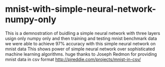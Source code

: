 # mnist-with-simple-neural-network-numpy-only

This is a demnostration of buidling a simple neural network with three layers
usign only numpy only and then training and testing mnist benchmark data 
we were able to achieve 97% accuracy with this simple neural network on mnist data
This shows power of simple neural network over sophisticated machine learning algorithms. 
huge thanks to Joseph Redmon for providing mnist data in csv format 
http://pjreddie.com/projects/mnist-in-csv/
